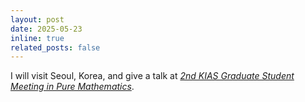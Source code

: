 ```yaml
---
layout: post
date: 2025-05-23
inline: true
related_posts: false
---
```


I will visit Seoul, Korea, and give a talk at *[2nd KIAS Graduate Student Meeting in Pure Mathematics](https://sites.google.com/view/kiasgsm1/)*.

